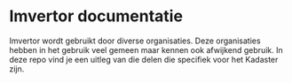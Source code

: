 # Imvertor documentatie

Imvertor wordt gebruikt door diverse organisaties. Deze organisaties hebben in het gebruik veel gemeen maar kennen ook afwijkend gebruik.
In deze repo vind je een uitleg van die delen die specifiek voor het Kadaster zijn.
